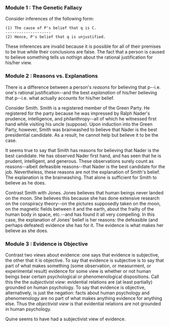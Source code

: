 ### Module 1 : The Genetic Fallacy

Consider inferences of the following form:

	(1) The cause of P's belief that q is C.
	--------------------
	(2) Hence, P's belief that q is unjustified.

These inferences are invalid because it is possible for all of their premises to be true while their conclusions are false. The fact that a person is caused to believe something tells us nothign about the rational justification for his/her view.


### Module 2 : Reasons vs. Explanations

There is a difference between a person's *reasons* for believing that p--i.e. one's rational justification--and the best *explanation* of his/her believing that p--i.e. what actually accounts for his/her belief. 

Consider Smith. Smith is a registered member of the Green Party. He registered for the party because he was impressed by Ralph Nader's prudence, intelligence, and philanthropy--all of which he witnessed first hand while visiting his uncle (suppose). Upon induction into the Green Party, however, Smith was brainwashed to believe that Nader is the best presidential candidate. As a result, he cannot help but believe it to be the case.

It seems true to say that Smith has reasons for believing that Nader is the best candidate. He has observed Nader first hand, and has seen that he is prudent, intelligent, and generous. These observations surely count as reasons--albeit defeasible reasons--that Nader is the best candidate for the job. Nevertheless, these reasons are not the explanation of Smith's belief. The explanation is the brainwashing. That alone is sufficient for Smith to believe as he does.

Contrast Smith with Jones. Jones believes that human beings never landed on the moon. She believes this because she has done extensive research on the conspiracy theory--on the pictures supposedly taken on the moon, on the magnetic fields between it and the earth, about the frailty of the human body in space, etc.--and has found it all very compelling. In this case, the explanation of Jones' belief is her reasons: the defeasible (and perhaps defeated) evidence she has for it. The evidence is what makes her believe as she does.


### Module 3 : Evidence is Objective

Contrast two views about evidence: one says that evidence is subjective, the other that it is objective. To say that evidence is subjective is to say that part of what makes something (some observation, or measurment, or experimental result) evidence for some view is whether or not human beings bear certain psychological or phenomenological dispositions. Call this the the *subjectivist view*: evidential relations are (at least partially) grounded on human psychology. To say that evidence is objective, alternatively, is just the negation: facts about human psychology and phenomenology are no part of what makes anything evidence for anything else. Thus the *objectivist view* is that evidential relations are not grounded in human psychology.

Quine seems to have had a subjectivist view of evidence. 
